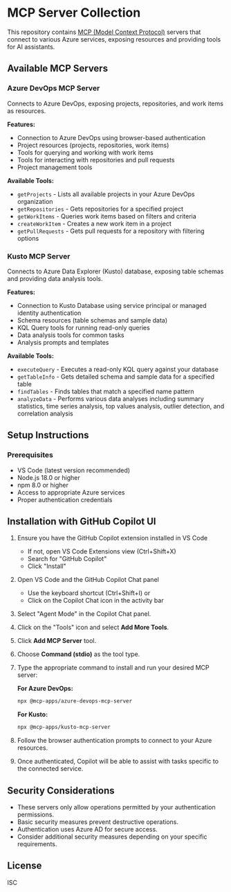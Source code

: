 # MCP Server Collection

This repository contains [MCP (Model Context Protocol)](https://modelcontextprotocol.io/) servers that connect to various Azure services, exposing resources and providing tools for AI assistants.

## Available MCP Servers

### Azure DevOps MCP Server

Connects to Azure DevOps, exposing projects, repositories, and work items as resources.

**Features:**
- Connection to Azure DevOps using browser-based authentication
- Project resources (projects, repositories, work items)
- Tools for querying and working with work items
- Tools for interacting with repositories and pull requests
- Project management tools

**Available Tools:**
- `getProjects` - Lists all available projects in your Azure DevOps organization
- `getRepositories` - Gets repositories for a specified project
- `getWorkItems` - Queries work items based on filters and criteria
- `createWorkItem` - Creates a new work item in a project
- `getPullRequests` - Gets pull requests for a repository with filtering options

### Kusto MCP Server

Connects to Azure Data Explorer (Kusto) database, exposing table schemas and providing data analysis tools.

**Features:**
- Connection to Kusto Database using service principal or managed identity authentication
- Schema resources (table schemas and sample data)
- KQL Query tools for running read-only queries
- Data analysis tools for common tasks
- Analysis prompts and templates

**Available Tools:**
- `executeQuery` - Executes a read-only KQL query against your database
- `getTableInfo` - Gets detailed schema and sample data for a specified table
- `findTables` - Finds tables that match a specified name pattern
- `analyzeData` - Performs various data analyses including summary statistics, time series analysis, top values analysis, outlier detection, and correlation analysis

## Setup Instructions

### Prerequisites

- VS Code (latest version recommended)
- Node.js 18.0 or higher
- npm 8.0 or higher
- Access to appropriate Azure services
- Proper authentication credentials

## Installation with GitHub Copilot UI

1. Ensure you have the GitHub Copilot extension installed in VS Code
   - If not, open VS Code Extensions view (Ctrl+Shift+X)
   - Search for "GitHub Copilot"
   - Click "Install"

2. Open VS Code and the GitHub Copilot Chat panel
   - Use the keyboard shortcut (Ctrl+Shift+I) or
   - Click on the Copilot Chat icon in the activity bar

3. Select "Agent Mode" in the Copilot Chat panel.

4. Click on the "Tools" icon and select **Add More Tools**.

5. Click **Add MCP Server** tool.

6. Choose **Command (stdio)** as the tool type.

7. Type the appropriate command to install and run your desired MCP server:

   **For Azure DevOps:**
   ```bash
   npx @mcp-apps/azure-devops-mcp-server
   ```

   **For Kusto:**
   ```bash
   npx @mcp-apps/kusto-mcp-server
   ```

8. Follow the browser authentication prompts to connect to your Azure resources.

9. Once authenticated, Copilot will be able to assist with tasks specific to the connected service.

## Security Considerations

- These servers only allow operations permitted by your authentication permissions.
- Basic security measures prevent destructive operations.
- Authentication uses Azure AD for secure access.
- Consider additional security measures depending on your specific requirements.

## License

ISC
